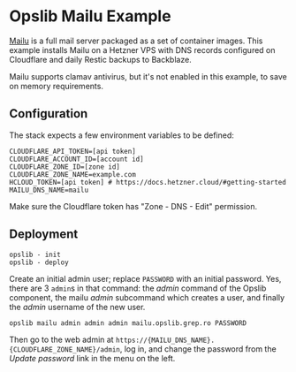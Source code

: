 # Opslib Mailu Example

[Mailu](https://mailu.io) is a full mail server packaged as a set of container images. This example installs Mailu on a Hetzner VPS with DNS records configured on Cloudflare and daily Restic backups to Backblaze.

Mailu supports clamav antivirus, but it's not enabled in this example, to save on memory requirements.

## Configuration

The stack expects a few environment variables to be defined:

```env
CLOUDFLARE_API_TOKEN=[api token]
CLOUDFLARE_ACCOUNT_ID=[account id]
CLOUDFLARE_ZONE_ID=[zone id]
CLOUDFLARE_ZONE_NAME=example.com
HCLOUD_TOKEN=[api token] # https://docs.hetzner.cloud/#getting-started
MAILU_DNS_NAME=mailu
```

Make sure the Cloudflare token has "Zone - DNS - Edit" permission.

## Deployment

```shell
opslib - init
opslib - deploy
```

Create an initial admin user; replace `PASSWORD` with an initial password. Yes, there are 3 `admin`s in that command: the _admin_ command of the Opslib component, the mailu _admin_ subcommand which creates a user, and finally the _admin_ username of the new user.

```shell
opslib mailu admin admin admin mailu.opslib.grep.ro PASSWORD
```

Then go to the web admin at `https://{MAILU_DNS_NAME}.{CLOUDFLARE_ZONE_NAME}/admin`, log in, and change the password from the _Update password_ link in the menu on the left.
